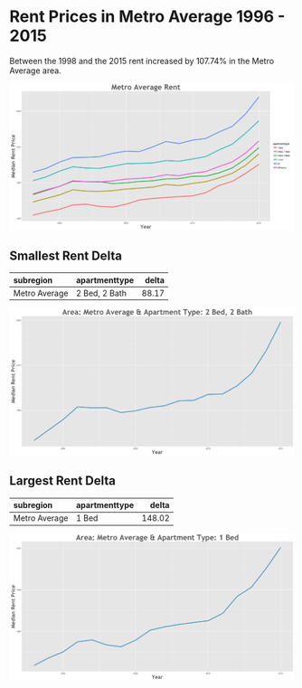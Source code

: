 Rent Prices in Metro Average 1996 - 2015
================

Between the 1998 and the 2015 rent increased by 107.74% in the Metro Average area.

![](../images/metroaverage.png)

Smallest Rent Delta
-------------------

| subregion     | apartmenttype |  delta|
|:--------------|:--------------|------:|
| Metro Average | 2 Bed, 2 Bath |  88.17|

![](../images/smallRentDelta/metroaverage.png)

Largest Rent Delta
------------------

| subregion     | apartmenttype |   delta|
|:--------------|:--------------|-------:|
| Metro Average | 1 Bed         |  148.02|

![](../images/largeRentDelta/metroaverage.png)
